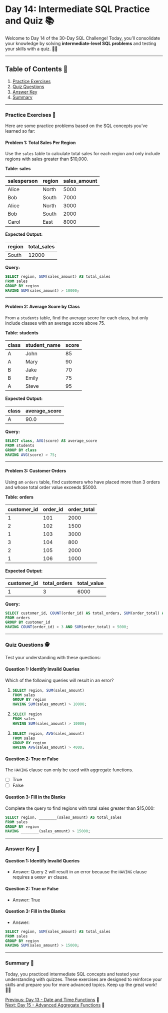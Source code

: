 # Day 14: Intermediate SQL Practice and Quiz 📚

Welcome to Day 14 of the 30-Day SQL Challenge! Today, you’ll consolidate your knowledge by solving **intermediate-level SQL problems** and testing your skills with a quiz. 🎯✨

---

## Table of Contents 🔖

1. [Practice Exercises](#practice-exercises-)
2. [Quiz Questions](#quiz-questions-)
3. [Answer Key](#answer-key-)
4. [Summary](#summary-)
---

### Practice Exercises 🔧

Here are some practice problems based on the SQL concepts you’ve learned so far:

#### Problem 1: Total Sales Per Region
Use the `sales` table to calculate total sales for each region and only include regions with sales greater than $10,000.

**Table: sales**

| salesperson | region | sales_amount |
|-------------|--------|--------------|
| Alice       | North  | 5000         |
| Bob         | South  | 7000         |
| Alice       | North  | 3000         |
| Bob         | South  | 2000         |
| Carol       | East   | 8000         |

**Expected Output:**

| region | total_sales |
|--------|-------------|
| South  | 12000       |

**Query:**
```sql
SELECT region, SUM(sales_amount) AS total_sales
FROM sales
GROUP BY region
HAVING SUM(sales_amount) > 10000;
```

---

#### Problem 2: Average Score by Class
From a `students` table, find the average score for each class, but only include classes with an average score above 75.

**Table: students**

| class  | student_name | score |
|--------|--------------|-------|
| A      | John         | 85    |
| A      | Mary         | 90    |
| B      | Jake         | 70    |
| B      | Emily        | 75    |
| A      | Steve        | 95    |

**Expected Output:**

| class | average_score |
|-------|---------------|
| A     | 90.0          |

**Query:**
```sql
SELECT class, AVG(score) AS average_score
FROM students
GROUP BY class
HAVING AVG(score) > 75;
```

---

#### Problem 3: Customer Orders
Using an `orders` table, find customers who have placed more than 3 orders and whose total order value exceeds $5000.

**Table: orders**

| customer_id | order_id | order_total |
|-------------|----------|-------------|
| 1           | 101      | 2000        |
| 2           | 102      | 1500        |
| 1           | 103      | 3000        |
| 3           | 104      | 800         |
| 2           | 105      | 2000        |
| 1           | 106      | 1000        |

**Expected Output:**

| customer_id | total_orders | total_value |
|-------------|--------------|-------------|
| 1           | 3            | 6000        |

**Query:**
```sql
SELECT customer_id, COUNT(order_id) AS total_orders, SUM(order_total) AS total_value
FROM orders
GROUP BY customer_id
HAVING COUNT(order_id) > 3 AND SUM(order_total) > 5000;
```

---

### Quiz Questions 🕵

Test your understanding with these questions:

#### Question 1: Identify Invalid Queries
Which of the following queries will result in an error?

1. ```sql
   SELECT region, SUM(sales_amount)
   FROM sales
   GROUP BY region
   HAVING SUM(sales_amount) > 10000;
   ```
2. ```sql
   SELECT region
   FROM sales
   HAVING SUM(sales_amount) > 10000;
   ```
3. ```sql
   SELECT region, AVG(sales_amount)
   FROM sales
   GROUP BY region
   HAVING AVG(sales_amount) > 4000;
   ```

#### Question 2: True or False
The `HAVING` clause can only be used with aggregate functions.

- [ ] True
- [ ] False

#### Question 3: Fill in the Blanks
Complete the query to find regions with total sales greater than $15,000:

```sql
SELECT region, ________(sales_amount) AS total_sales
FROM sales
GROUP BY region
HAVING ________(sales_amount) > 15000;
```

---

### Answer Key 🔐

#### Question 1: Identify Invalid Queries
- Answer: Query 2 will result in an error because the `HAVING` clause requires a `GROUP BY` clause.

#### Question 2: True or False
- Answer: True

#### Question 3: Fill in the Blanks
- Answer:

```sql
SELECT region, SUM(sales_amount) AS total_sales
FROM sales
GROUP BY region
HAVING SUM(sales_amount) > 15000;
```

---

### Summary 🌟

Today, you practiced intermediate SQL concepts and tested your understanding with quizzes. These exercises are designed to reinforce your skills and prepare you for more advanced topics. Keep up the great work! 🏋️‍♂️

[Previous: Day 13 - Date and Time Functions](../Day-13%20Date%20And%20Time%20Functions/Day-13_Date_And_Time_Functions.md) 🔼  
[Next: Day 15 - Advanced Aggregate Functions](../Day-15%20Advanced%20Aggregate%20Functions/Day-15_Advanced_Aggregate_Functions.md) 🔽

